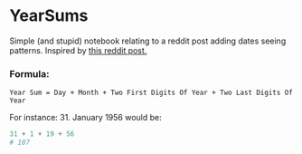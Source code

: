 # YearSums
 Simple (and stupid) notebook relating to a reddit post adding dates seeing patterns. 
Inspired by [this reddit post. ](https://www.reddit.com/r/HistoryMemes/comments/ta7fu9/were_done_for/. )


### Formula: 
` Year Sum = Day + Month + Two First Digits Of Year + Two Last Digits Of Year `

For instance: 
31. January 1956 would be:

```python
31 + 1 + 19 + 56
# 107
```
